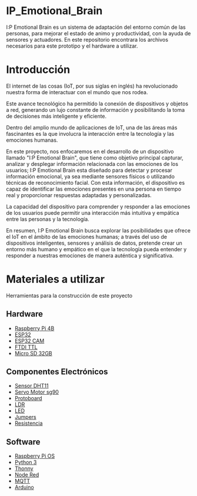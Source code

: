 # IP_Emotional_Brain
I:P Emotional Brain es un sistema de adaptación del entorno común de las personas, para mejorar el estado de animo y productividad, con la ayuda de sensores y actuadores. En este repositorio encontrara los archivos necesarios para este prototipo y el hardware a utilizar.

# Introducción
El internet de las cosas (IoT, por sus siglas en inglés) ha revolucionado nuestra forma de interactuar con el mundo que nos rodea. 

Este avance tecnológico ha permitido la conexión de dispositivos y objetos a red, generando un lujo constante de información y posibilitando la toma de decisiones más inteligente y eficiente.

Dentro del amplio mundo de aplicaciones de IoT, una de las áreas más fascinantes es la que involucra la interacción entre la tecnología y las emociones humanas.

En este proyecto, nos enfocaremos en el desarrollo de un dispositivo llamado "I:P Emotional Brain", que tiene como objetivo principal capturar, analizar y desplegar información relacionada con las emociones de los usuarios; I:P Emotional Brain esta diseñado para detectar y procesar información emocional, ya sea mediante sensores físicos o utilizando técnicas de reconocimiento facial. Con esta información, el dispositivo es capaz de identificar las emociones presentes en una persona en tiempo real y proporcionar respuestas adaptadas y personalizadas.

La capacidad del dispositivo para comprender y responder a las emociones de los usuarios puede permitir una interacción más intuitiva y empática entre las personas y la tecnología.

En resumen, I:P Emotional Brain busca explorar las posibilidades que ofrece el IoT en el ámbito de las emociones humanas; a través del uso de dispositivos inteligentes, sensores y análisis de datos, pretende crear un entorno más humano y empático en el que la tecnología pueda entender y responder a nuestras emociones de manera auténtica y significativa.

# Materiales a utilizar
Herramientas para la construcción de este proyecto
## Hardware
- [Raspberry Pi 4B](https://www.raspberrypi.com/products/raspberry-pi-4-model-b/)
- [ESP32](https://www.espressif.com/en/products/socs/esp32)
- [ESP32 CAM](https://programarfacil.com/esp32/esp32-cam/)
- [FTDI TTL](https://tresdprinttech.com/mx/interfaces-y-programadores/323-ftdi232-convertidor-serie-usb-a-ttl-ft232rl-7503040289587.html)
- [Micro SD 32GB](https://muytecnologicos.com/diccionario-tecnologico/tarjeta-microsd)
## Componentes Electrónicos
- [Sensor DHT11](https://components101.com/sensors/dht11-temperature-sensor)
- [Servo Motor sg90](https://components101.com/motors/servo-motor-basics-pinout-datasheet)
- [Protoboard](https://blog.330ohms.com/2016/03/02/protoboards/)
- [LDR](https://www.mecatronicalatam.com/es/tutoriales/sensores/sensor-de-luz/ldr/)
- [LED](https://www.ledtecnologia.com/que-es-un-led/)
- [Jumpers](https://es.wikipedia.org/wiki/Jumper_(inform%C3%A1tica))
- [Resistencia](https://www.fluke.com/es-mx/informacion/blog/electrica/que-es-la-resistencia)

## Software
- [Raspberry Pi OS]()
- [Python 3]()
- [Thonny]()
- [Node Red]()
- [MQTT]()
- [Arduino]()
